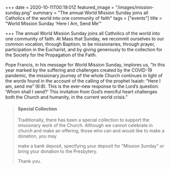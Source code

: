 +++
date = 2020-10-11T00:19:01Z
featured_image = "/images/mission-sunday.png"
summary = "The annual World Mission Sunday joins all Catholics of the world into one community of faith"
tags = ["events"]
title = "World Mission Sunday ‘Here I Am, Send Me’"

+++
The annual World Mission Sunday joins all Catholics of the world into one community of faith. At Mass that Sunday, we recommit ourselves to our common vocation, through Baptism, to be missionaries, through prayer, participation in the Eucharist, and by giving generously to the collection for the Society for the Propagation of the Faith.

Pope Francis, in his message for World Mission Sunday, implores us, “In this year marked by the suffering and challenges created by the COVID-19 pandemic, the missionary journey of the whole Church continues in light of the words found in the account of the calling of the prophet Isaiah: “Here I am, send me” (6:8). This is the ever-new response to the Lord’s question: ‘Whom shall I send?’ This invitation from God’s merciful heart challenges both the Church and humanity, in the current world crisis.”

> #### Special Collection
>
> Traditionally, there has been a special collection to support the missionary work of the Church. Although we cannot celebrate in church and make an offering, those who can and would like to make a donation, you may
>
> make a bank deposit, specifying your deposit for “Mission Sunday” or bring your donation to the Presbytery.
>
> Thank you.